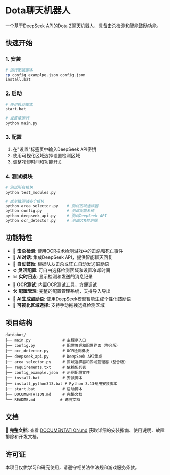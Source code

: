 # Dota聊天机器人

一个基于DeepSeek API的Dota 2聊天机器人，具备击杀检测和智能鼓励功能。

## 快速开始

### 1. 安装
```bash
# 运行安装脚本
cp config_examplpe.json config.json
install.bat
```

### 2. 启动
```bash
# 使用启动脚本
start.bat

# 或直接运行
python main.py
```

### 3. 配置
1. 在"设置"标签页中输入DeepSeek API密钥
2. 使用可视化区域选择设置检测区域
3. 调整冷却时间和功能开关

### 4. 测试模块
```bash
# 测试所有模块
python test_modules.py

# 或单独测试各个模块
python area_selector.py    # 测试区域选择器
python config.py           # 测试配置系统
python deepseek_api.py     # 测试DeepSeek API
python ocr_detector.py     # 测试OCR检测器
```

## 功能特性

- 🎯 **击杀检测**: 使用OCR技术检测游戏中的击杀和死亡事件
- 🤖 **AI对话**: 集成DeepSeek API，提供智能聊天回复
- 💬 **自动鼓励**: 根据队友击杀或阵亡自动发送鼓励语
- ⚙️ **灵活配置**: 可自由选择检测区域和设置冷却时间
- 📊 **实时日志**: 显示检测和发送的消息记录
- 🔧 **OCR测试**: 内置OCR测试工具，方便调试
- 🛠️ **配置管理**: 完整的配置管理系统，支持导入导出
- 📝 **AI生成鼓励语**: 使用DeepSeek模型智能生成个性化鼓励语
- 🎯 **可视化区域选择**: 支持手动拖拽选择检测区域

## 项目结构

```
datdabot/
├── main.py              # 主程序入口
├── config.py            # 配置管理和配置界面（整合版）
├── ocr_detector.py      # OCR检测模块
├── deepseek_api.py      # DeepSeek API集成
├── area_selector.py     # 区域选择器和区域管理器（整合版）
├── requirements.txt     # 依赖包列表
├── config_example.json  # 示例配置文件
├── install.bat          # 安装脚本
├── install_python313.bat # Python 3.13专用安装脚本
├── start.bat            # 启动脚本
├── DOCUMENTATION.md     # 完整文档
└── README.md           # 说明文档
```

## 文档

📖 **完整文档**: 查看 [DOCUMENTATION.md](DOCUMENTATION.md) 获取详细的安装指南、使用说明、故障排除和开发文档。

## 许可证

本项目仅供学习和研究使用，请遵守相关法律法规和游戏服务条款。
